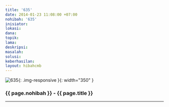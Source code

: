 ```yaml
---
title: '635'
date: 2014-01-23 11:08:00 +07:00
nohibah: '635'
inisiator:
lokasi:
dana:
topik:
lama:
deskripsi:
masalah:
solusi:
keberhasilan:
layout: hibahcmb
---
```


![635](/static/img/hibahcmb/635.png){: .img-responsive }{: width="350" }

### {{ page.nohibah }} - {{ page.title }}

---
